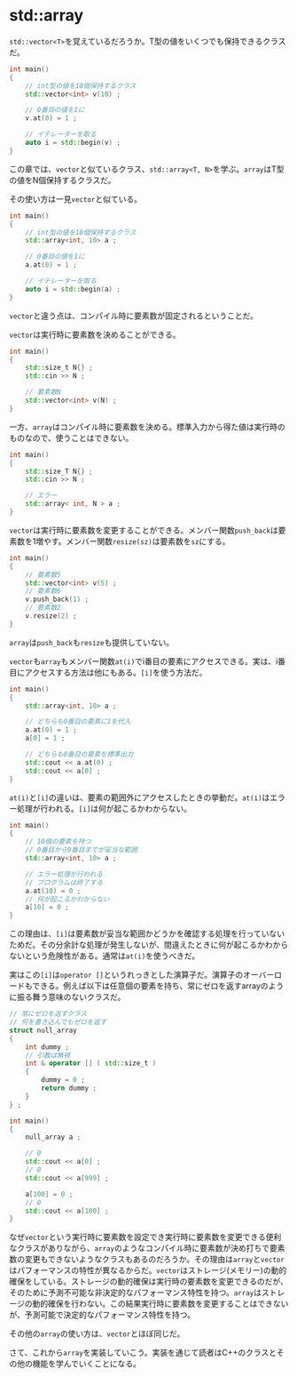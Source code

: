 # std::array

`std::vector<T>`を覚えているだろうか。T型の値をいくつでも保持できるクラスだ。

~~~cpp
int main()
{
    // int型の値を10個保持するクラス
    std::vector<int> v(10) ;

    // 0番目の値を1に
    v.at(0) = 1 ;

    // イテレーターを取る
    auto i = std::begin(v) ;
}
~~~

この章では、`vector`と似ているクラス、`std::array<T, N>`を学ぶ。`array`はT型の値をN個保持するクラスだ。

その使い方は一見`vector`と似ている。

~~~cpp
int main()
{
    // int型の値を10個保持するクラス
    std::array<int, 10> a ;

    // 0番目の値を1に
    a.at(0) = 1 ;

    // イテレーターを取る
    auto i = std::begin(a) ;
}
~~~

`vector`と違う点は、コンパイル時に要素数が固定されるということだ。

`vector`は実行時に要素数を決めることができる。

~~~cpp
int main()
{
    std::size_t N{} ;
    std::cin >> N ;

    // 要素数N
    std::vector<int> v(N) ;
}
~~~

一方、`array`はコンパイル時に要素数を決める。標準入力から得た値は実行時のものなので、使うことはできない。

~~~c++
int main()
{
    std::size_T N{} ;
    std::cin >> N ;

    // エラー
    std::array< int, N > a ;
}
~~~

`vector`は実行時に要素数を変更することができる。メンバー関数`push_back`は要素数を1増やす。メンバー関数`resize(sz)`は要素数を`sz`にする。

~~~cpp
int main()
{
    // 要素数5
    std::vector<int> v(5) ;
    // 要素数6
    v.push_back(1) ;
    // 要素数2
    v.resize(2) ;
}
~~~

`array`は`push_back`も`resize`も提供していない。

`vector`も`array`もメンバー関数`at(i)`でi番目の要素にアクセスできる。実は、i番目にアクセスする方法は他にもある。`[i]`を使う方法だ。

~~~cpp
int main()
{
    std::array<int, 10> a ;

    // どちらも0番目の要素に1を代入
    a.at(0) = 1 ;
    a[0] = 1 ;

    // どちらも0番目の要素を標準出力
    std::cout << a.at(0) ;
    std::cout << a[0] ;
}
~~~

`at(i)`と`[i]`の違いは、要素の範囲外にアクセスしたときの挙動だ。`at(i)`はエラー処理が行われる。`[i]`は何が起こるかわからない。

~~~cpp
int main()
{
    // 10個の要素を持つ
    // 0番目から9番目までが妥当な範囲
    std::array<int, 10> a ;

    // エラー処理が行われる
    // プログラムは終了する
    a.at(10) = 0 ;
    // 何が起こるかわからない
    a[10] = 0 ;
}
~~~

この理由は、`[i]`は要素数が妥当な範囲かどうかを確認する処理を行っていないためだ。その分余計な処理が発生しないが、間違えたときに何が起こるかわからないという危険性がある。通常は`at(i)`を使うべきだ。

実はこの`[i]`は`operator []`というれっきとした演算子だ。演算子のオーバーロードもできる。例えば以下は任意個の要素を持ち、常にゼロを返すarrayのように振る舞う意味のないクラスだ。

~~~cpp
// 常にゼロを返すクラス
// 何を書き込んでもゼロを返す
struct null_array
{
    int dummy ;
    // 引数は無視
    int & operator [] ( std::size_t )
    {
        dummy = 0 ;
        return dummy ;
    }
} ;

int main()
{
    null_array a ;

    // 0
    std::cout << a[0] ;
    // 0
    std::cout << a[999] ;

    a[100] = 0 ;
    // 0
    std::cout << a[100] ;
}
~~~

なぜ`vector`という実行時に要素数を設定でき実行時に要素数を変更できる便利なクラスがありながら、`array`のようなコンパイル時に要素数が決め打ちで要素数の変更もできないようなクラスもあるのだろうか。その理由は`array`と`vector`はパフォーマンスの特性が異なるからだ。`vector`はストレージ(メモリー)の動的確保をしている。ストレージの動的確保は実行時の要素数を変更できるのだが、そのために予測不可能な非決定的なパフォーマンス特性を持つ。`array`はストレージの動的確保を行わない。この結果実行時に要素数を変更することはできないが、予測可能で決定的なパフォーマンス特性を持つ。

その他の`array`の使い方は、`vector`とほぼ同じだ。

さて、これから`array`を実装していこう。実装を通じて読者はC++のクラスとその他の機能を学んでいくことになる。

